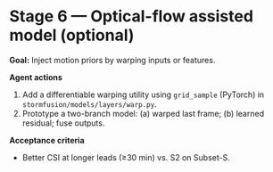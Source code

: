 # Stage 6 — Optical-flow assisted model (optional)


**Goal:** Inject motion priors by warping inputs or features.

**Agent actions**
1. Add a differentiable warping utility using `grid_sample` (PyTorch) in `stormfusion/models/layers/warp.py`.
2. Prototype a two-branch model: (a) warped last frame; (b) learned residual; fuse outputs.

**Acceptance criteria**
- Better CSI at longer leads (≥30 min) vs. S2 on Subset-S.
